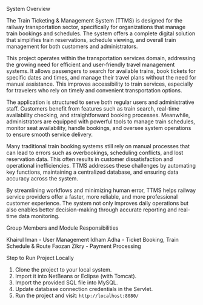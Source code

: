 System Overview

The Train Ticketing & Management System (TTMS) is designed for the railway transportation sector, specifically for organizations that manage train bookings and schedules. The system offers a complete digital solution that simplifies train reservations, schedule viewing, and overall train management for both customers and administrators.

This project operates within the transportation services domain, addressing the growing need for efficient and user-friendly travel management systems. It allows passengers to search for available trains, book tickets for specific dates and times, and manage their travel plans without the need for manual assistance. This improves accessibility to train services, especially for travelers who rely on timely and convenient transportation options.

The application is structured to serve both regular users and administrative staff. Customers benefit from features such as train search, real-time availability checking, and straightforward booking processes. Meanwhile, administrators are equipped with powerful tools to manage train schedules, monitor seat availability, handle bookings, and oversee system operations to ensure smooth service delivery.

Many traditional train booking systems still rely on manual processes that can lead to errors such as overbookings, scheduling conflicts, and lost reservation data. This often results in customer dissatisfaction and operational inefficiencies. TTMS addresses these challenges by automating key functions, maintaining a centralized database, and ensuring data accuracy across the system.

By streamlining workflows and minimizing human error, TTMS helps railway service providers offer a faster, more reliable, and more professional customer experience. The system not only improves daily operations but also enables better decision-making through accurate reporting and real-time data monitoring.

Group Members and Module Responsibilities

Khairul Iman - User Management
Idham Adha - Ticket Booking, Train Schedule & Route
Faozan Zikry - Payment Processing

Step to Run Project Locally

1. Clone the project to your local system. 
2. Import it into NetBeans or Eclipse (with Tomcat). 
3. Import the provided SQL file into MySQL. 
4. Update database connection credentials in the Servlet. 
5. Run the project and visit: `http://localhost:8080/`


